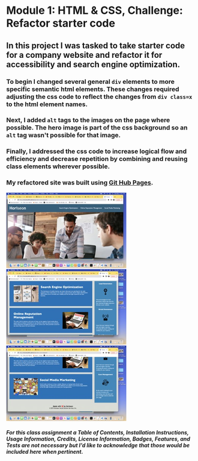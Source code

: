 # Module 1: HTML & CSS, Challenge: Refactor starter code

## In this project I was tasked to take starter code for a company website and refactor it for accessibility and search engine optimization.

### To begin I changed several general `div` elements to more specific semantic html elements. These changes required adjusting the css code to reflect the changes from `div class=x` to the html element names. 

### Next, I added `alt` tags to the images on the page where possible. The hero image is part of the css background so an `alt` tag wasn't possible for that image. 

### Finally, I addressed the css code to increase logical flow and efficiency and decrease repetition by combining and reusing class elements wherever possible.

### My refactored site was built using [Git Hub Pages](https://mcamy2001.github.io/urban-octo-telegram/).

![Screenshot1](./assets/screenshot1.jpeg) ![Screenshot2](./assets/screenshot2.jpeg) ![Screenshot3](./assets/screenshot3.jpeg)

##### For this class assignment a Table of Contents, Installation Instructions, Usage Information, Credits, License Information, Badges, Features, and Tests are not necessary but I'd like to acknowledge that those would be included here when pertinent.


